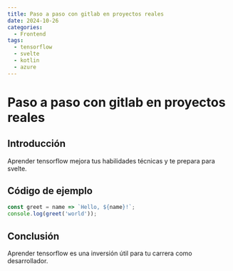 ```yaml
---
title: Paso a paso con gitlab en proyectos reales
date: 2024-10-26
categories:
  - Frontend
tags:
  - tensorflow
  - svelte
  - kotlin
  - azure
---
```


# Paso a paso con gitlab en proyectos reales

## Introducción

Aprender tensorflow mejora tus habilidades técnicas y te prepara para svelte.

## Código de ejemplo

```javascript
const greet = name => `Hello, ${name}!`;
console.log(greet('world'));
```

## Conclusión

Aprender tensorflow es una inversión útil para tu carrera como desarrollador.